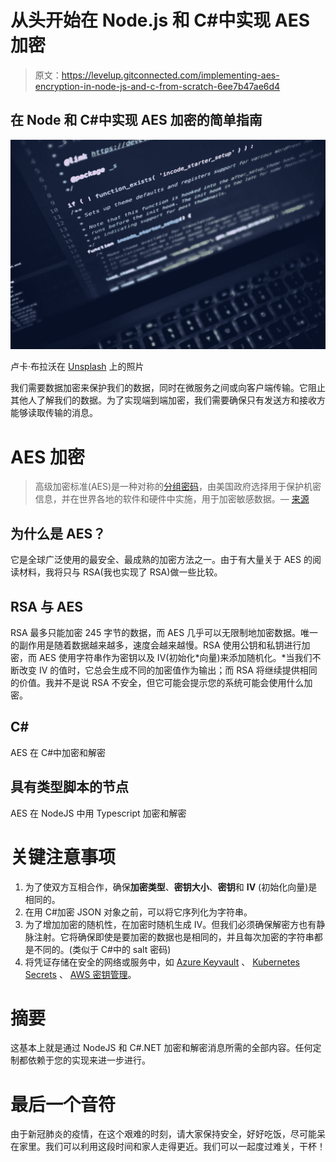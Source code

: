 # 从头开始在 Node.js 和 C#中实现 AES 加密

> 原文：<https://levelup.gitconnected.com/implementing-aes-encryption-in-node-js-and-c-from-scratch-6ee7b47ae6d4>

## 在 Node 和 C#中实现 AES 加密的简单指南

![](img/f16ed041b9df91fb3742c209373bd222.png)

卢卡·布拉沃在 [Unsplash](https://unsplash.com?utm_source=medium&utm_medium=referral) 上的照片

我们需要数据加密来保护我们的数据，同时在微服务之间或向客户端传输。它阻止其他人了解我们的数据。为了实现端到端加密，我们需要确保只有发送方和接收方能够读取传输的消息。

# AES 加密

> 高级加密标准(AES)是一种对称的[分组密码](https://searchsecurity.techtarget.com/definition/block-cipher)，由美国政府选择用于保护机密信息，并在世界各地的软件和硬件中实施，用于加密敏感数据。— [来源](https://searchsecurity.techtarget.com/definition/Advanced-Encryption-Standard)

## 为什么是 AES？

它是全球广泛使用的最安全、最成熟的加密方法之一。由于有大量关于 AES 的阅读材料，我将只与 RSA(我也实现了 RSA)做一些比较。

## RSA 与 AES

RSA 最多只能加密 245 字节的数据，而 AES 几乎可以无限制地加密数据。唯一的副作用是随着数据越来越多，速度会越来越慢。RSA 使用公钥和私钥进行加密，而 AES 使用字符串作为密钥以及 IV(初始化*向量)来添加随机化。*当我们不断改变 IV 的值时，它总会生成不同的加密值作为输出；而 RSA 将继续提供相同的价值。我并不是说 RSA 不安全，但它可能会提示您的系统可能会使用什么加密。

## C#

AES 在 C#中加密和解密

## 具有类型脚本的节点

AES 在 NodeJS 中用 Typescript 加密和解密

# 关键注意事项

1.  为了使双方互相合作，确保**加密类型**、**密钥大小**、**密钥**和 **IV** (初始化向量)是相同的。
2.  在用 C#加密 JSON 对象之前，可以将它序列化为字符串。
3.  为了增加加密的随机性，在加密时随机生成 IV。但我们必须确保解密方也有静脉注射。它将确保即使是要加密的数据也是相同的，并且每次加密的字符串都是不同的。(类似于 C#中的 salt 密码)
4.  将凭证存储在安全的网络或服务中，如 [Azure Keyvault](https://azure.microsoft.com/en-us/services/key-vault/) 、 [Kubernetes Secrets](https://kubernetes.io/docs/concepts/configuration/secret/) 、 [AWS 密钥管理](https://aws.amazon.com/kms/)。

# 摘要

这基本上就是通过 NodeJS 和 C#.NET 加密和解密消息所需的全部内容。任何定制都依赖于您的实现来进一步进行。

# 最后一个音符

由于新冠肺炎的疫情，在这个艰难的时刻，请大家保持安全，好好吃饭，尽可能呆在家里。我们可以利用这段时间和家人走得更近。我们可以一起度过难关，干杯！
